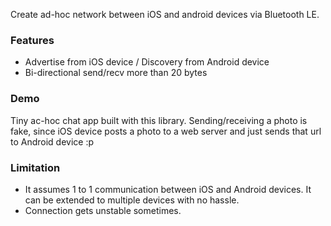 Create ad-hoc network between iOS and android devices via Bluetooth LE.

### Features

- Advertise from iOS device / Discovery from Android device
- Bi-directional send/recv more than 20 bytes

### Demo

Tiny ac-hoc chat app built with this library.
Sending/receiving a photo is fake, since iOS device posts a photo to a web server and just sends that url to Android device :p

### Limitation

- It assumes 1 to 1 communication between iOS and Android devices. It can be extended to multiple devices with no hassle.
- Connection gets unstable sometimes.
